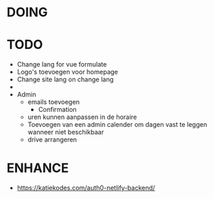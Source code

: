# DOING

# TODO
- Change lang for vue formulate
- Logo's toevoegen voor homepage
- Change site lang on change lang
- 
- Admin
    - emails toevoegen
        - Confirmation
    - uren kunnen aanpassen in de horaire
    - Toevoegen van een admin calender om dagen vast te leggen wanneer niet beschikbaar
    - drive arrangeren

# ENHANCE
- https://katiekodes.com/auth0-netlify-backend/

